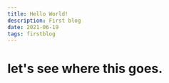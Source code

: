 ```yaml
---
title: Hello World!
description: First blog
date: 2021-06-19 
tags: firstblog
---
```

# let's see where this goes.


